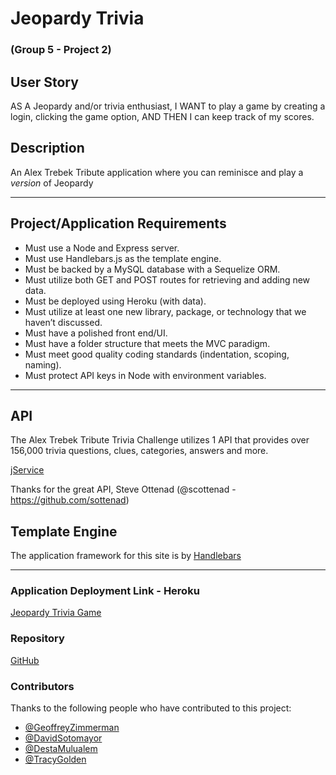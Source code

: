 # Jeopardy Trivia
### (Group 5 - Project 2)


## User Story

AS A Jeopardy and/or trivia enthusiast,
I WANT to play a game by creating a login, clicking the game option,
AND THEN I can keep track of my scores.

## Description

An Alex Trebek Tribute application where you can reminisce and play a <em>version</em> of Jeopardy

***

## Project/Application Requirements

* Must use a Node and Express server.
* Must use Handlebars.js as the template engine.
* Must be backed by a MySQL database with a Sequelize ORM.
* Must utilize both GET and POST routes for retrieving and adding new data.
* Must be deployed using Heroku (with data).
* Must utilize at least one new library, package, or technology that we haven’t discussed.
* Must have a polished front end/UI.
* Must have a folder structure that meets the MVC paradigm.
* Must meet good quality coding standards (indentation, scoping, naming).
* Must protect API keys in Node with environment variables.

***

## API

The Alex Trebek Tribute Trivia Challenge utilizes 1 API that provides over 156,000 trivia questions, clues, categories, answers and more. 

[jService](http://jservice.io//) 

Thanks for the great API, Steve Ottenad (@scottenad - https://github.com/sottenad)

## Template Engine

The application framework for this site is by [Handlebars](https://handlebarsjs.com/)

***

### Application Deployment Link - Heroku

[Jeopardy Trivia Game](https://shielded-fjord-19309.herokuapp.com/)

### Repository

[GitHub](https://github.com/Geoff7709/jeopardy_trivia_game)

### Contributors

Thanks to the following people who have contributed to this project:

* [@GeoffreyZimmerman](https://github.com/Geoff7709) 
* [@DavidSotomayor](https://github.com/XXXXX)
* [@DestaMulualem](https://github.com/XXXXX)
* [@TracyGolden](https://github.com/tracy80s2003) 

### 